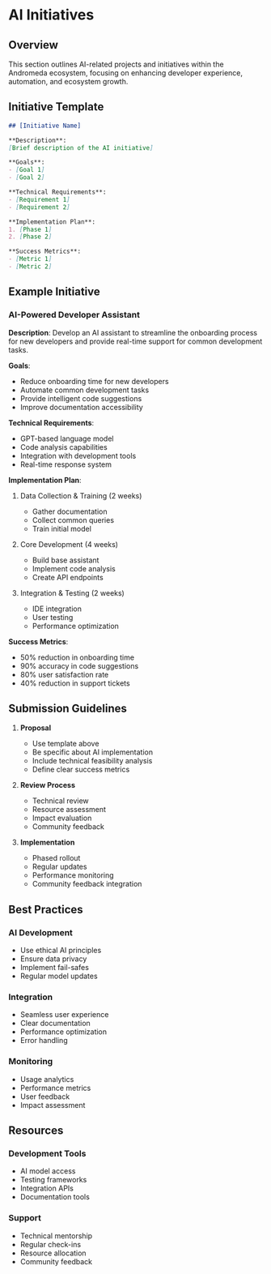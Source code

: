# AI Initiatives

## Overview
This section outlines AI-related projects and initiatives within the Andromeda ecosystem, focusing on enhancing developer experience, automation, and ecosystem growth.

## Initiative Template

```markdown
## [Initiative Name]

**Description**:
[Brief description of the AI initiative]

**Goals**:
- [Goal 1]
- [Goal 2]

**Technical Requirements**:
- [Requirement 1]
- [Requirement 2]

**Implementation Plan**:
1. [Phase 1]
2. [Phase 2]

**Success Metrics**:
- [Metric 1]
- [Metric 2]
```

## Example Initiative

### AI-Powered Developer Assistant

**Description**:
Develop an AI assistant to streamline the onboarding process for new developers and provide real-time support for common development tasks.

**Goals**:
- Reduce onboarding time for new developers
- Automate common development tasks
- Provide intelligent code suggestions
- Improve documentation accessibility

**Technical Requirements**:
- GPT-based language model
- Code analysis capabilities
- Integration with development tools
- Real-time response system

**Implementation Plan**:
1. Data Collection & Training (2 weeks)
   - Gather documentation
   - Collect common queries
   - Train initial model

2. Core Development (4 weeks)
   - Build base assistant
   - Implement code analysis
   - Create API endpoints

3. Integration & Testing (2 weeks)
   - IDE integration
   - User testing
   - Performance optimization

**Success Metrics**:
- 50% reduction in onboarding time
- 90% accuracy in code suggestions
- 80% user satisfaction rate
- 40% reduction in support tickets

## Submission Guidelines

1. **Proposal**
   - Use template above
   - Be specific about AI implementation
   - Include technical feasibility analysis
   - Define clear success metrics

2. **Review Process**
   - Technical review
   - Resource assessment
   - Impact evaluation
   - Community feedback

3. **Implementation**
   - Phased rollout
   - Regular updates
   - Performance monitoring
   - Community feedback integration

## Best Practices

### AI Development
- Use ethical AI principles
- Ensure data privacy
- Implement fail-safes
- Regular model updates

### Integration
- Seamless user experience
- Clear documentation
- Performance optimization
- Error handling

### Monitoring
- Usage analytics
- Performance metrics
- User feedback
- Impact assessment

## Resources

### Development Tools
- AI model access
- Testing frameworks
- Integration APIs
- Documentation tools

### Support
- Technical mentorship
- Regular check-ins
- Resource allocation
- Community feedback 